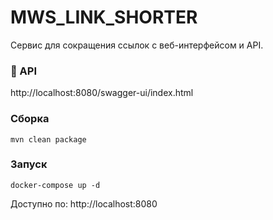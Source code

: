 # MWS_LINK_SHORTER


Сервис для сокращения ссылок с веб-интерфейсом и API.

### 📖 API

http://localhost:8080/swagger-ui/index.html


### Сборка
`mvn clean package`

### Запуск

`docker-compose up -d`

Доступно по: http://localhost:8080